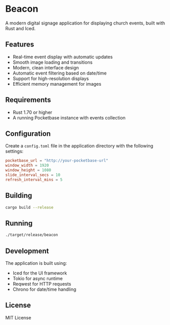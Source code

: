 # Beacon

A modern digital signage application for displaying church events, built with Rust and Iced.

## Features

- Real-time event display with automatic updates
- Smooth image loading and transitions
- Modern, clean interface design
- Automatic event filtering based on date/time
- Support for high-resolution displays
- Efficient memory management for images

## Requirements

- Rust 1.70 or higher
- A running Pocketbase instance with events collection

## Configuration

Create a `config.toml` file in the application directory with the following settings:

```toml
pocketbase_url = "http://your-pocketbase-url"
window_width = 1920
window_height = 1080
slide_interval_secs = 10
refresh_interval_mins = 5
```

## Building

```bash
cargo build --release
```

## Running

```bash
./target/release/beacon
```

## Development

The application is built using:
- Iced for the UI framework
- Tokio for async runtime
- Reqwest for HTTP requests
- Chrono for date/time handling

## License

MIT License 